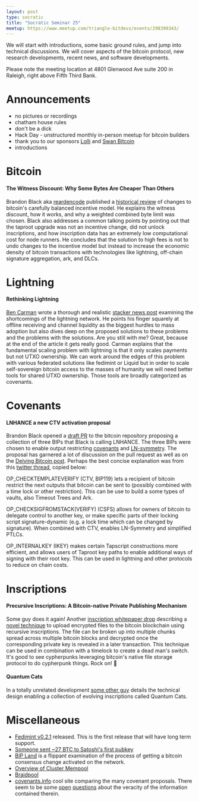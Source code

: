 ```yaml
---
layout: post
type: socratic
title: "Socratic Seminar 25"
meetup: https://www.meetup.com/triangle-bitdevs/events/298399343/
---
```


We will start with introductions, some basic ground rules, and jump into technical discussions. We will cover aspects of the bitcoin protocol, new research developments, recent news, and software developments.

Please note the meeting location at 4801 Glenwood Ave suite 200 in Raleigh, right above Fifth Third Bank.

# Announcements

- no pictures or recordings
- chatham house rules
- don't be a dick
- Hack Day - unstructured monthly in-person meetup for bitcoin builders
- thank you to our sponsors [Lolli](https://www.lolli.com/) and [Swan Bitcoin](https://www.swanbitcoin.com)
- introductions

# Bitcoin

#### The Witness Discount: Why Some Bytes Are Cheaper Than Others

Brandon Black aka [reardencode](https://twitter.com/reardencode) published a [historical review](https://bitcoinmagazine.com/technical/the-witness-discount-why-some-bytes-are-cheaper-than-others) of changes to bitcoin's carefully balanced incentive model. He explains the witness discount, how it works, and why a weighted combined byte limit was chosen. Black also addresses a common talking points by pointing out that the taproot upgrade was not an incentive change, did not unlock inscriptions, and how inscription data has an extremely low computational cost for node runners. He concludes that the solution to high fees is not to undo changes to the incentive model but instead to increase the economic density of bitcoin transactions with technologies like lightning, off-chain signature aggregation, ark, and DLCs.

# Lightning

#### Rethinking Lightning

[Ben Carman](https://stacker.news/benthecarman) wrote a thorough and realistic [stacker news post](https://stacker.news/items/379225) examining the shortcomings of the lightning network. He points his finger squarely at offline receiving and channel liquidity as the biggest hurdles to mass adoption but also dives deep on the proposed solutions to these problems and the problems with the solutions. Are you still with me? Great, because at the end of the article it gets really good. Carman explains that the fundamental scaling problem with lightning is that it only scales payments but not UTXO ownership. We can work around the edges of this problem with various federated solutions like fedimint or Liquid but in order to scale self-sovereign bitcoin access to the masses of humanity we will need better tools for shared UTXO ownership. Those tools are broadly categorized as covenants.

# Covenants

#### LNHANCE a new CTV activation proposal

Brandon Black opened a [draft PR](https://github.com/bitcoin/bitcoin/pull/29198) to the bitcoin repository proposing a collection of three BIPs that Black is calling LNHANCE. The three BIPs were chosen to enable output restricting [covenants](https://bitcoinops.org/en/topics/covenants/) and [LN-symmetry](https://bitcoinops.org/en/topics/eltoo/). The proposal has garnered a lot of discussion on the pull request as well as on the [Delving Bitcoin post](https://delvingbitcoin.org/t/lnhance-bips-and-implementation/376). Perhaps the best concise explanation was from this [twitter thread](https://twitter.com/reardencode/status/1744394209334038796), copied below:

OP_CHECKTEMPLATEVERIFY (CTV, BIP119) lets a recipient of bitcoin restrict the next outputs that bitcoin can be sent to (possibly combined with a time lock or other restriction). This can be use to build a some types of vaults, also Timeout Trees and Ark.
 
OP_CHECKSIGFROMSTACK(VERIFY) (CSFS) allows for owners of bitcoin to delegate control to another key, or make specific parts of their locking script signature-dynamic (e.g. a lock time which can be changed by signature). When combined with CTV, enables LN-Symmetry and simplified PTLCs.
 
OP_INTERNALKEY (IKEY) makes certain Tapscript constructions more efficient, and allows users of Taproot key paths to enable additional ways of signing with their root key. This can be used in lightning and other protocols to reduce on chain costs.

# Inscriptions

#### Precursive Inscriptions: A Bitcoin-native Private Publishing Mechanism

Some guy does it again! Another [inscription whitepaper drop](https://www.ord.io/54024385) describing a [novel technique](https://github.com/4de67a207019fd4d855ef0a188b4519c/Precursive-Inscriptions/blob/main/Precursive%20Inscriptions%20-%20A%20Bitcoin-native%20Private%20Publishing%20Mechanism.pdf) to upload encrypted files to the bitcoin blockchain using recursive inscriptions. The file can be broken up into multiple chunks spread across multiple bitcoin blocks and decrypted once the corresponding private key is revealed in a later transaction. This technique can be used in combination with a timelock to create a dead man's switch. It's good to see cypherpunks leveraging bitcoin's native file storage protocol to do cypherpunk things. Rock on! 🤘

#### Quantum Cats

In a totally unrelated development [some other guy](https://twitter.com/rot13maxi/status/1745983083608789345) details the technical design enabling a collection of evolving inscriptions called Quantum Cats.

# Miscellaneous

- [Fedimint v0.2.1](https://github.com/fedimint/fedimint/releases/tag/v0.2.1) released. This is the first release that will have long term support.
- [Someone sent ~27 BTC to Satoshi's first pubkey](https://twitter.com/mononautical/status/1743391496827473925)
- [BIP Land](https://www.quantumcats.xyz/bip-land) is a flippant examination of the process of getting a bitcoin consensus change activated on the network.
- [Overview of Cluster Mempool](https://delvingbitcoin.org/t/an-overview-of-the-cluster-mempool-proposal/393/1)
- [Braidpool](https://github.com/braidpool/braidpool/blob/main/docs/braidpool_spec.md)
- [covenants.info](https://covenants.info/) cool site comparing the many covenant proposals. There seem to be some [open](https://twitter.com/Polyd_/status/1746575634170613824) [questions](https://twitter.com/brian_trollz/status/1746573443393273950) about the veracity of the information contained therein.
